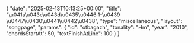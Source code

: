 {
    "date": "2025-02-13T10:13:25+00:00",
    "title": "\u041a\u043e\u043d\u0435\u0446 1-\u0439 \u0447\u0430\u0441\u0442\u0438",
    "type": "miscellaneous",
    "layout": "songpage",
    "params": {
        "id": "otbagazh",
        "tonality": "Hm",
        "year": "2010",
        "chordsStartAt": 50,
        "textFinishAtLine": 100
    }
}
